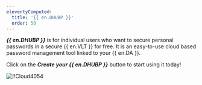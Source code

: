 ```yaml
---
eleventyComputed:
  title: '{{ en.DHUBP }}'
  order: 50
---
```

***{{ en.DHUBP }}*** is for individual users who want to secure personal passwords in a secure {{ en.VLT }} for free. It is an easy-to-use cloud based password management tool linked to your {{ en.DA }}.

Click on the ***Create your {{ en.DHUBP }}*** button to start using it today!

![!!Cloud4054](https://webdevolutions.azureedge.net/docs/en/cloud/Cloud4054.png)
